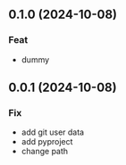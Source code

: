 ## 0.1.0 (2024-10-08)

### Feat

- dummy

## 0.0.1 (2024-10-08)

### Fix

- add git user data
- add pyproject
- change path
